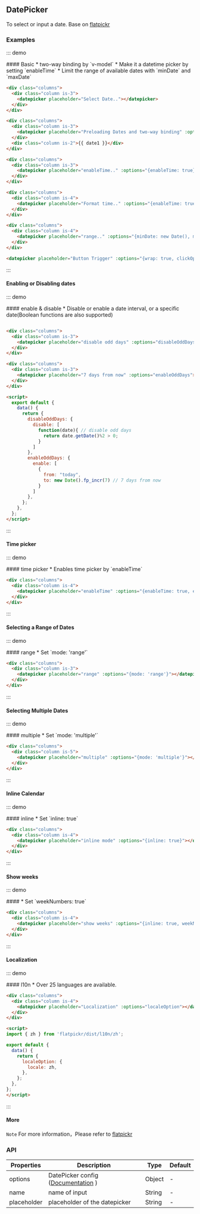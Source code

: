 ## DatePicker

To select or input a date. Base on [flatpickr](https://chmln.github.io/flatpickr/)


### Examples

::: demo
<summary>
  #### Basic
  * two-way binding by `v-model`
  * Make it a datetime picker by setting `enableTime`
  * Limit the range of available dates with `minDate` and `maxDate`
</summary>

```html
<div class="columns">
  <div class="column is-3">
    <datepicker placeholder="Select Date.."></datepicker>
  </div>
</div>

<div class="columns">
  <div class="column is-3">
    <datepicker placeholder="Preloading Dates and two-way binding" :options="dateOptions" v-model="date1"></datepicker>
  </div>
  <div class="column is-2">{{ date1 }}</div>
</div>

<div class="columns">
  <div class="column is-3">
    <datepicker placeholder="enableTime.." :options="{enableTime: true}"></datepicker>
  </div>
</div>

<div class="columns">
  <div class="column is-4">
    <datepicker placeholder="Format time.." :options="{enableTime: true, altInput: true, altFormat: 'F j, Y h:i K'}"></datepicker>
  </div>
</div>

<div class="columns">
  <div class="column is-4">
    <datepicker placeholder="range.." :options="{minDate: new Date(), maxDate: '2017-12-20',}"></datepicker>
  </div>
</div>

<datepicker placeholder="Button Trigger" :options="{wrap: true, clickOpens: false,}" class="is-grouped"></datepicker>

```
:::

#### Enabling or Disabling dates

::: demo
<summary>
  #### enable & disable
  * Disable or enable a date interval, or a specific date(Boolean functions are also supported)
</summary>

```html

<div class="columns">
  <div class="column is-3">
    <datepicker placeholder="disable odd days" :options="disableOddDays"></datepicker>
  </div>
</div>

<div class="columns">
  <div class="column is-3">
    <datepicker placeholder="7 days from now" :options="enableOddDays"></datepicker>
  </div>
</div>

<script>
  export default {
    data() {
      return {
        disableOddDays: {
          disable: [
            function(date){ // disable odd days
              return date.getDate()%2 > 0;
            }
          ]
        },
        enableOddDays: {
          enable: [
            {
              from: "today",
              to: new Date().fp_incr(7) // 7 days from now
            }
          ]
        },
      };
    },
  };
</script>

```
:::

#### Time picker

::: demo
<summary>
  #### time picker
  * Enables time picker by `enableTime`
</summary>

```html
<div class="columns">
  <div class="column is-4">
    <datepicker placeholder="enableTime" :options="{enableTime: true, enableSeconds: true, noCalendar: true, time_24hr: true}"></datepicker>
  </div>
</div>
```
:::


#### Selecting a Range of Dates

::: demo
<summary>
  #### range
  * Set `mode: 'range'`
</summary>

```html
<div class="columns">
  <div class="column is-3">
    <datepicker placeholder="range" :options="{mode: 'range'}"></datepicker>
  </div>
</div>
```
:::

#### Selecting Multiple Dates

::: demo
<summary>
  #### multiple
  * Set `mode: 'multiple'`
</summary>

```html
<div class="columns">
  <div class="column is-5">
    <datepicker placeholder="multiple" :options="{mode: 'multiple'}"></datepicker>
  </div>
</div>
```
:::


#### Inline Calendar

::: demo
<summary>
  #### inline
  * Set `inline: true`
</summary>

```html
<div class="columns">
  <div class="column is-4">
    <datepicker placeholder="inline mode" :options="{inline: true}"></datepicker>
  </div>
</div>
```
:::

#### Show weeks

::: demo
<summary>
  ####
  * Set `weekNumbers: true`
</summary>

```html
<div class="columns">
  <div class="column is-4">
    <datepicker placeholder="show weeks" :options="{inline: true, weekNumbers: true}"></datepicker>
  </div>
</div>
```
:::

#### Localization

::: demo
<summary>
  #### l10n
  * Over 25 languages are available.
</summary>

```html
<div class="columns">
  <div class="column is-4">
    <datepicker placeholder="Localization" :options="localeOption"></datepicker>
  </div>
</div>

<script>
import { zh } from 'flatpickr/dist/l10n/zh';

export default {
  data() {
    return {
      localeOption: {
        locale: zh,
      },
    };
  },
};
</script>
```
:::

#### More

`Note` For more information，Please refer to [flatpickr](https://chmln.github.io/flatpickr/)

### API

| Properties        | Description           | Type        | Default       |
|------------|----------------|--------------------|--------------|
| options    | DatePicker config (<a href="https://chmln.github.io/flatpickr/">Documentation</a> )   | Object | -    |
| name    | name of input   | String | -  |
| placeholder | placeholder of the datepicker  | String | - |

<script>
import { zh } from 'flatpickr/dist/l10n/zh';

export default {
  data() {
    return {
      dateOptions: {
      },
      dateOptions2: {
        wrap: true,
        clickOpens: false,
      },
      disableOddDays: {
        disable: [
          function(date){ // disable odd days
            return date.getDate()%2 > 0;
          }
        ]
      },
      enableOddDays: {
        enable: [
          {
            from: "today",
            to: new Date().fp_incr(7) // 7 days from now
          }
        ]
      },
      date1: '2016-10-20',
      localeOption: {
        locale: zh,
      },
    };
  },
};
</script>
